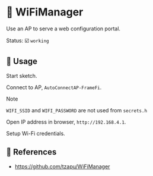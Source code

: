 # :wireless: WiFiManager

Use an AP to serve a web configuration portal.

Status: :ballot_box_with_check: `working`

## :pencil: Usage

Start sketch.

Connect to AP, `AutoConnectAP-FrameFi`.

> [!NOTE]
> `WIFI_SSID` and `WIFI_PASSWORD` are not used from `secrets.h`

Open IP address in browser, `http://192.168.4.1`.

Setup Wi-Fi credentials.

## :link: References

- <https://github.com/tzapu/WiFiManager>
